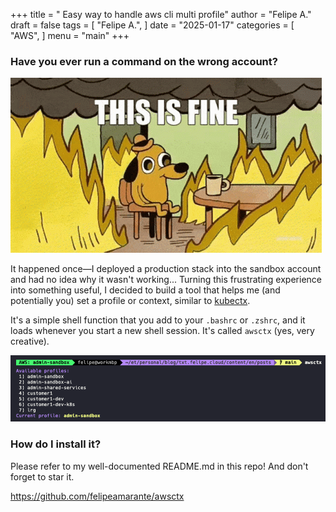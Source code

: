 +++
title = " Easy way to handle aws cli multi profile"
author = "Felipe A."
draft = false
tags = [
    "Felipe A.",
]
date = "2025-01-17"
categories = [
    "AWS",
]
menu = "main"
+++

### Have you ever run a command on the wrong account?

![meme](/images/this-is-fine.gif)

It happened once—I deployed a production stack into the sandbox account and had no idea why it wasn't working... Turning this frustrating experience into something useful, I decided to build a tool that helps me (and potentially you) set a profile or context, similar to [kubectx](https://github.com/ahmetb/kubectx).

It's a simple shell function that you add to your `.bashrc` or `.zshrc`, and it loads whenever you start a new shell session. It's called `awsctx` (yes, very creative).

![awsctx](/images/awsctx.png)

### How do I install it?

Please refer to my well-documented README.md in this repo! And don't forget to star it.

https://github.com/felipeamarante/awsctx
